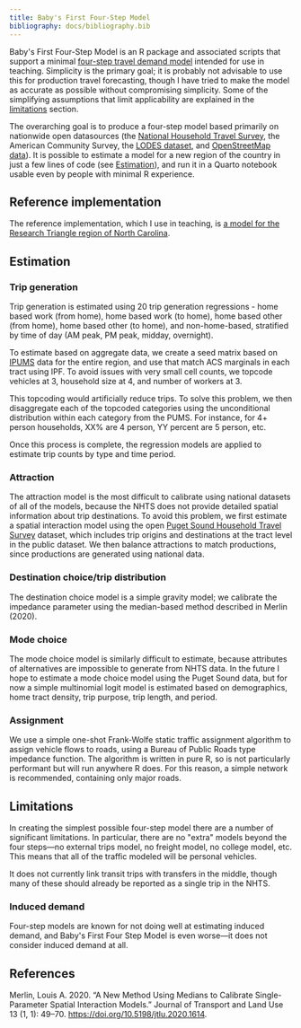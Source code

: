 ```yaml
---
title: Baby's First Four-Step Model
bibliography: docs/bibliography.bib
---
```


Baby's First Four-Step Model is an R package and associated scripts that support a minimal [four-step travel demand model](https://transportgeography.org/contents/methods/spatial-interactions-gravity-model/transportation-land-use-four-stages-model/) intended for use in teaching. Simplicity is the primary goal; it is probably not advisable to use this for production travel forecasting, though I have tried to make the model as accurate as possible without compromising simplicity. Some of the simplifying assumptions that limit applicability are explained in the [limitations](#limitations) section.

The overarching goal is to produce a four-step model based primarily on nationwide open datasources (the [National Household Travel Survey](https://nhts.ornl.gov), the American Community Survey, the [LODES dataset](https://lehd.ces.census.gov), and [OpenStreetMap data](https://openstreetmap.org)). It is possible to estimate a model for a new region of the country in just a few lines of code (see [Estimation](#estimation)), and run it in a Quarto notebook usable even by people with minimal R experience.

## Reference implementation

The reference implementation, which I use in teaching, is [a model for the Research Triangle region of North Carolina](https://github.com/mattwigway/rdu-four-step-model).

## Estimation

### Trip generation

Trip generation is estimated using 20 trip generation regressions - home based work (from home), home based work (to home), home based other (from home), home based other (to home), and non-home-based, stratified by time of day (AM peak, PM peak, midday, overnight).

To estimate based on aggregate data, we create a seed matrix based on [IPUMS](https://usa.ipums.org) data for the entire region, and use that match ACS marginals in each tract using IPF. To avoid issues with very small cell counts, we topcode vehicles at 3, household size at 4, and number of workers at 3.

This topcoding would artificially reduce trips. To solve this problem, we then disaggregate each of the topcoded categories using the unconditional distribution within each category from the PUMS. For instance, for 4+ person households, XX% are 4 person, YY percent are 5 person, etc.

Once this process is complete, the regression models are applied to estimate trip counts by type and time period.

### Attraction

The attraction model is the most difficult to calibrate using national datasets of all of the models, because the NHTS does not provide detailed spatial information about trip destinations. To avoid this problem, we first estimate a spatial interaction model using the open [Puget Sound Household Travel Survey](https://psrc-psregcncl.hub.arcgis.com/datasets/household-travel-survey-trips/explore) dataset, which includes trip origins and destinations at the tract level in the public dataset. We then balance attractions to match productions, since productions are generated using national data.

### Destination choice/trip distribution

The destination choice model is a simple gravity model; we calibrate the impedance parameter using the median-based method described in Merlin (2020).

### Mode choice

The mode choice model is similarly difficult to estimate, because attributes of alternatives are impossible to generate from NHTS data. In the future I hope to estimate a mode choice model using the Puget Sound data, but for now a simple multinomial logit model is estimated based on demographics, home tract density, trip purpose, trip length, and period.

### Assignment

We use a simple one-shot Frank-Wolfe static traffic assignment algorithm to assign vehicle flows to roads, using a Bureau of Public Roads type impedance function. The algorithm is written in pure R, so is not particularly performant but will run anywhere R does. For this reason, a simple network is recommended, containing only major roads.

## Limitations

In creating the simplest possible four-step model there are a number of significant limitations. In particular, there are no "extra" models beyond the four steps—no external trips model, no freight model, no college model, etc. This means that all of the traffic modeled will be personal vehicles.

It does not currently link transit trips with transfers in the middle, though many of these should already be reported as a single trip in the NHTS.

### Induced demand

Four-step models are known for not doing well at estimating induced demand, and Baby's First Four Step Model is even worse—it does not consider induced demand at all.

## References

Merlin, Louis A. 2020. “A New Method Using Medians to Calibrate Single-Parameter Spatial Interaction Models.” Journal of Transport and Land Use 13 (1, 1): 49–70. https://doi.org/10.5198/jtlu.2020.1614.